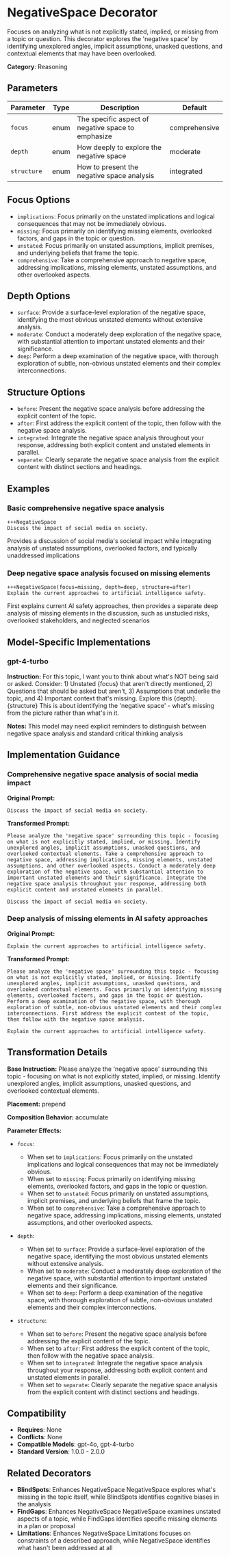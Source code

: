 # NegativeSpace Decorator

Focuses on analyzing what is not explicitly stated, implied, or missing from a topic or question. This decorator explores the 'negative space' by identifying unexplored angles, implicit assumptions, unasked questions, and contextual elements that may have been overlooked.

**Category**: Reasoning

## Parameters

| Parameter | Type | Description | Default |
|-----------|------|-------------|--------|
| `focus` | enum | The specific aspect of negative space to emphasize | comprehensive |
| `depth` | enum | How deeply to explore the negative space | moderate |
| `structure` | enum | How to present the negative space analysis | integrated |

## Focus Options

- `implications`: Focus primarily on the unstated implications and logical consequences that may not be immediately obvious.
- `missing`: Focus primarily on identifying missing elements, overlooked factors, and gaps in the topic or question.
- `unstated`: Focus primarily on unstated assumptions, implicit premises, and underlying beliefs that frame the topic.
- `comprehensive`: Take a comprehensive approach to negative space, addressing implications, missing elements, unstated assumptions, and other overlooked aspects.

## Depth Options

- `surface`: Provide a surface-level exploration of the negative space, identifying the most obvious unstated elements without extensive analysis.
- `moderate`: Conduct a moderately deep exploration of the negative space, with substantial attention to important unstated elements and their significance.
- `deep`: Perform a deep examination of the negative space, with thorough exploration of subtle, non-obvious unstated elements and their complex interconnections.

## Structure Options

- `before`: Present the negative space analysis before addressing the explicit content of the topic.
- `after`: First address the explicit content of the topic, then follow with the negative space analysis.
- `integrated`: Integrate the negative space analysis throughout your response, addressing both explicit content and unstated elements in parallel.
- `separate`: Clearly separate the negative space analysis from the explicit content with distinct sections and headings.

## Examples

### Basic comprehensive negative space analysis

```
+++NegativeSpace
Discuss the impact of social media on society.
```

Provides a discussion of social media's societal impact while integrating analysis of unstated assumptions, overlooked factors, and typically unaddressed implications

### Deep negative space analysis focused on missing elements

```
+++NegativeSpace(focus=missing, depth=deep, structure=after)
Explain the current approaches to artificial intelligence safety.
```

First explains current AI safety approaches, then provides a separate deep analysis of missing elements in the discussion, such as unstudied risks, overlooked stakeholders, and neglected scenarios

## Model-Specific Implementations

### gpt-4-turbo

**Instruction:** For this topic, I want you to think about what's NOT being said or asked. Consider: 1) Unstated {focus} that aren't directly mentioned, 2) Questions that should be asked but aren't, 3) Assumptions that underlie the topic, and 4) Important context that's missing. Explore this {depth}. {structure} This is about identifying the 'negative space' - what's missing from the picture rather than what's in it.

**Notes:** This model may need explicit reminders to distinguish between negative space analysis and standard critical thinking analysis


## Implementation Guidance

### Comprehensive negative space analysis of social media impact

**Original Prompt:**
```
Discuss the impact of social media on society.
```

**Transformed Prompt:**
```
Please analyze the 'negative space' surrounding this topic - focusing on what is not explicitly stated, implied, or missing. Identify unexplored angles, implicit assumptions, unasked questions, and overlooked contextual elements. Take a comprehensive approach to negative space, addressing implications, missing elements, unstated assumptions, and other overlooked aspects. Conduct a moderately deep exploration of the negative space, with substantial attention to important unstated elements and their significance. Integrate the negative space analysis throughout your response, addressing both explicit content and unstated elements in parallel.

Discuss the impact of social media on society.
```

### Deep analysis of missing elements in AI safety approaches

**Original Prompt:**
```
Explain the current approaches to artificial intelligence safety.
```

**Transformed Prompt:**
```
Please analyze the 'negative space' surrounding this topic - focusing on what is not explicitly stated, implied, or missing. Identify unexplored angles, implicit assumptions, unasked questions, and overlooked contextual elements. Focus primarily on identifying missing elements, overlooked factors, and gaps in the topic or question. Perform a deep examination of the negative space, with thorough exploration of subtle, non-obvious unstated elements and their complex interconnections. First address the explicit content of the topic, then follow with the negative space analysis.

Explain the current approaches to artificial intelligence safety.
```

## Transformation Details

**Base Instruction:** Please analyze the 'negative space' surrounding this topic - focusing on what is not explicitly stated, implied, or missing. Identify unexplored angles, implicit assumptions, unasked questions, and overlooked contextual elements.

**Placement:** prepend

**Composition Behavior:** accumulate

**Parameter Effects:**

- `focus`:
  - When set to `implications`: Focus primarily on the unstated implications and logical consequences that may not be immediately obvious.
  - When set to `missing`: Focus primarily on identifying missing elements, overlooked factors, and gaps in the topic or question.
  - When set to `unstated`: Focus primarily on unstated assumptions, implicit premises, and underlying beliefs that frame the topic.
  - When set to `comprehensive`: Take a comprehensive approach to negative space, addressing implications, missing elements, unstated assumptions, and other overlooked aspects.

- `depth`:
  - When set to `surface`: Provide a surface-level exploration of the negative space, identifying the most obvious unstated elements without extensive analysis.
  - When set to `moderate`: Conduct a moderately deep exploration of the negative space, with substantial attention to important unstated elements and their significance.
  - When set to `deep`: Perform a deep examination of the negative space, with thorough exploration of subtle, non-obvious unstated elements and their complex interconnections.

- `structure`:
  - When set to `before`: Present the negative space analysis before addressing the explicit content of the topic.
  - When set to `after`: First address the explicit content of the topic, then follow with the negative space analysis.
  - When set to `integrated`: Integrate the negative space analysis throughout your response, addressing both explicit content and unstated elements in parallel.
  - When set to `separate`: Clearly separate the negative space analysis from the explicit content with distinct sections and headings.

## Compatibility

- **Requires**: None
- **Conflicts**: None
- **Compatible Models**: gpt-4o, gpt-4-turbo
- **Standard Version**: 1.0.0 - 2.0.0

## Related Decorators

- **BlindSpots**: Enhances NegativeSpace NegativeSpace explores what's missing in the topic itself, while BlindSpots identifies cognitive biases in the analysis
- **FindGaps**: Enhances NegativeSpace NegativeSpace examines unstated aspects of a topic, while FindGaps identifies specific missing elements in a plan or proposal
- **Limitations**: Enhances NegativeSpace Limitations focuses on constraints of a described approach, while NegativeSpace identifies what hasn't been addressed at all
